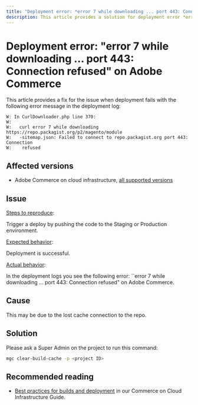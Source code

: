 ```yaml
---
title: "Deployment error: *error 7 while downloading ... port 443: Connection refused* on Adobe Commerce"
description: This article provides a solution for deployment error *error 7 while downloading ... port 443: Connection refused*.
---
```


# Deployment error: "error 7 while downloading ... port 443: Connection refused" on Adobe Commerce

This article provides a fix for the issue when deployment fails with the following error message in the deployment log:

```console
W: In CurlDownloader.php line 370:
W:
W:   curl error 7 while downloading https://repo.packagist.org/p2/magento/module
W:   -sitemap.json: Failed to connect to repo.packagist.org port 443: Connection
W:    refused
```

## Affected versions

* Adobe Commerce on cloud infrastructure, [all supported versions](https://magento.com/sites/default/files/magento-software-lifecycle-policy.pdf)

## Issue

 <u>Steps to reproduce</u>:

 Trigger a deploy by pushing the code to the Staging or Production environment.

 <u>Expected behavior</u>:

 Deployment is successful.

 <u>Actual behavior</u>:

 In the deployment logs you see the following error: ``error 7 while downloading ... port 443: Connection refused" on Adobe Commerce.

## Cause

 This may be due to the lost cache connection to the repo.

## Solution

 Please ask a Super Admin on the project to run this command:

 ```bash
 mgc clear-build-cache -p <project ID>
 ```

## Recommended reading

* [Best practices for builds and deployment](https://experienceleague.adobe.com/docs/commerce-cloud-service/user-guide/develop/deploy/best-practices.html) in our Commerce on Cloud Infrastructure Guide.

